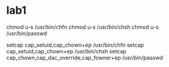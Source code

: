 # lab1
chmod u-s /usr/bin/chfn
chmod u-s /usr/bin/chsh
chmod u-s /usr/bin/passwd 

setcap cap_setuid,cap_chown+ep /usr/bin/chfn
setcap cap_setuid,cap_chown+ep /usr/bin/chsh
setcap cap_chown,cap_dac_override,cap_fowner+ep /usr/bin/passwd
